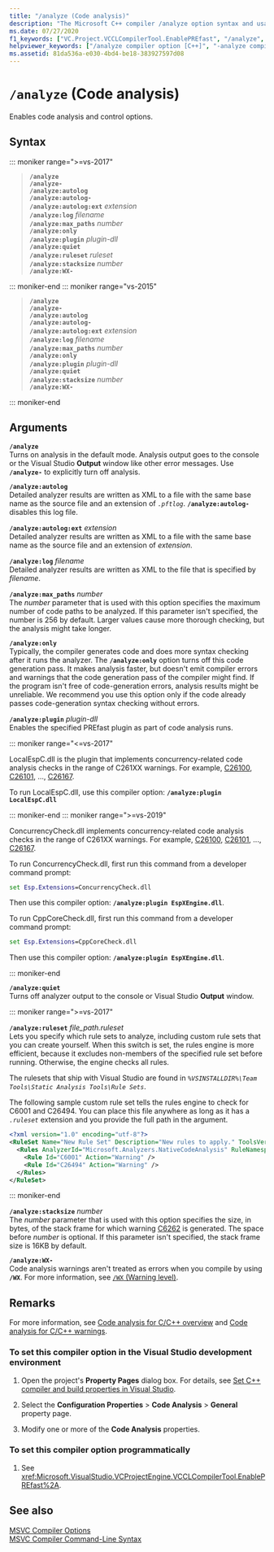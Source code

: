 ```yaml
---
title: "/analyze (Code analysis)"
description: "The Microsoft C++ compiler /analyze option syntax and usage."
ms.date: 07/27/2020
f1_keywords: ["VC.Project.VCCLCompilerTool.EnablePREfast", "/analyze", "VC.Project.VCCLCompilerTool.PREfastAdditionalOptions", "VC.Project.VCCLCompilerTool.PREfastAdditionalPlugins"]
helpviewer_keywords: ["/analyze compiler option [C++]", "-analyze compiler option [C++]", "analyze compiler option [C++]"]
ms.assetid: 81da536a-e030-4bd4-be18-383927597d08
---
```

# `/analyze` (Code analysis)

Enables code analysis and control options.

## Syntax

::: moniker range=">=vs-2017"

> **`/analyze`**\
> **`/analyze-`**\
> **`/analyze:autolog`**\
> **`/analyze:autolog-`**\
> **`/analyze:autolog:ext`** *extension*\
> **`/analyze:log`** *filename*\
> **`/analyze:max_paths`** *number*\
> **`/analyze:only`**\
> **`/analyze:plugin`** *plugin-dll*\
> **`/analyze:quiet`**\
> **`/analyze:ruleset`** *ruleset*\
> **`/analyze:stacksize`** *number*\
> **`/analyze:WX-`**

::: moniker-end
::: moniker range="vs-2015"

> **`/analyze`**\
> **`/analyze-`**\
> **`/analyze:autolog`**\
> **`/analyze:autolog-`**\
> **`/analyze:autolog:ext`** *extension*\
> **`/analyze:log`** *filename*\
> **`/analyze:max_paths`** *number*\
> **`/analyze:only`**\
> **`/analyze:plugin`** *plugin-dll*\
> **`/analyze:quiet`**\
> **`/analyze:stacksize`** *number*\
> **`/analyze:WX-`**

::: moniker-end

## Arguments

**`/analyze`**\
Turns on analysis in the default mode. Analysis output goes to the console or the Visual Studio **Output** window like other error messages. Use **`/analyze-`** to explicitly turn off analysis.

**`/analyze:autolog`**\
Detailed analyzer results are written as XML to a file with the same base name as the source file and an extension of *`.pftlog`*. **`/analyze:autolog-`** disables this log file.

**`/analyze:autolog:ext`** *extension*\
Detailed analyzer results are written as XML to a file with the same base name as the source file and an extension of *extension*.

**`/analyze:log`** *filename*\
Detailed analyzer results are written as XML to the file that is specified by *filename*.

**`/analyze:max_paths`** *number*\
The *number* parameter that is used with this option specifies the maximum number of code paths to be analyzed. If this parameter isn't specified, the number is 256 by default. Larger values cause more thorough checking, but the analysis might take longer.

**`/analyze:only`**\
Typically, the compiler generates code and does more syntax checking after it runs the analyzer. The **`/analyze:only`** option turns off this code generation pass. It makes analysis faster, but doesn't emit compiler errors and warnings that the code generation pass of the compiler might find. If the program isn't free of code-generation errors, analysis results might be unreliable. We recommend you use this option only if the code already passes code-generation syntax checking without errors.

**`/analyze:plugin`** *plugin-dll*\
Enables the specified PREfast plugin as part of code analysis runs.

::: moniker range="<=vs-2017"

LocalEspC.dll is the plugin that implements concurrency-related code analysis checks in the range of C261XX warnings. For example, [C26100](/cpp/code-quality/c26100), [C26101](/cpp/code-quality/c26101), ...,  [C26167](/cpp/code-quality/c26167).

To run LocalEspC.dll, use this compiler option: **`/analyze:plugin LocalEspC.dll`**

::: moniker-end
::: moniker range=">=vs-2019"

ConcurrencyCheck.dll implements concurrency-related code analysis checks in the range of C261XX warnings. For example, [C26100](/cpp/code-quality/c26100), [C26101](/cpp/code-quality/c26101), ...,  [C26167](/cpp/code-quality/c26167).

To run ConcurrencyCheck.dll, first run this command from a developer command prompt:

```cmd
set Esp.Extensions=ConcurrencyCheck.dll
```

Then use this compiler option: **`/analyze:plugin EspXEngine.dll`**.

To run CppCoreCheck.dll, first run this command from a developer command prompt:

```cmd
set Esp.Extensions=CppCoreCheck.dll
```

Then use this compiler option: **`/analyze:plugin EspXEngine.dll`**.

::: moniker-end

**`/analyze:quiet`**\
Turns off analyzer output to the console or Visual Studio **Output** window.

::: moniker range=">=vs-2017"

**`/analyze:ruleset`** *file_path.ruleset*\
Lets you specify which rule sets to analyze, including custom rule sets that you can create yourself. When this switch is set, the rules engine is more efficient, because it excludes non-members of the specified rule set before running. Otherwise, the engine checks all rules.

The rulesets that ship with Visual Studio are found in *`%VSINSTALLDIR%\Team Tools\Static Analysis Tools\Rule Sets`*.

The following sample custom rule set tells the rules engine to check for C6001 and C26494. You can place this file anywhere as long as it has a *`.ruleset`* extension and you provide the full path in the argument.

```xml
<?xml version="1.0" encoding="utf-8"?>
<RuleSet Name="New Rule Set" Description="New rules to apply." ToolsVersion="15.0">
  <Rules AnalyzerId="Microsoft.Analyzers.NativeCodeAnalysis" RuleNamespace="Microsoft.Rules.Native">
    <Rule Id="C6001" Action="Warning" />
    <Rule Id="C26494" Action="Warning" />
  </Rules>
</RuleSet>
```

::: moniker-end

**`/analyze:stacksize`** *number*\
The *number* parameter that is used with this option specifies the size, in bytes, of the stack frame for which warning [C6262](/cpp/code-quality/c6262) is generated. The space before *number* is optional. If this parameter isn't specified, the stack frame size is 16KB by default.

**`/analyze:WX-`**\
Code analysis warnings aren't treated as errors when you compile by using **`/WX`**. For more information, see [`/WX` (Warning level)](compiler-option-warning-level.md).

## Remarks

For more information, see [Code analysis for C/C++ overview](/cpp/code-quality/code-analysis-for-c-cpp-overview) and [Code analysis for C/C++ warnings](/cpp/code-quality/code-analysis-for-c-cpp-warnings).

### To set this compiler option in the Visual Studio development environment

1. Open the project's **Property Pages** dialog box. For details, see [Set C++ compiler and build properties in Visual Studio](../working-with-project-properties.md).

1. Select the **Configuration Properties** > **Code Analysis** > **General** property page.

1. Modify one or more of the **Code Analysis** properties.

### To set this compiler option programmatically

1. See <xref:Microsoft.VisualStudio.VCProjectEngine.VCCLCompilerTool.EnablePREfast%2A>.

## See also

[MSVC Compiler Options](compiler-options.md)\
[MSVC Compiler Command-Line Syntax](compiler-command-line-syntax.md)
